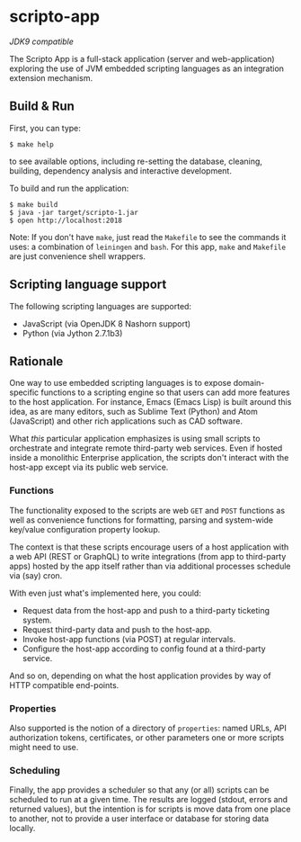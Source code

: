 # scripto-app

_JDK9 compatible_

The Scripto App is a full-stack application (server and
web-application) exploring the use of JVM embedded scripting languages
as an integration extension mechanism.

## Build & Run

First, you can type:

    $ make help

to see available options, including re-setting the database, cleaning,
building, dependency analysis and interactive development.

To build and run the application:

    $ make build
    $ java -jar target/scripto-1.jar
    $ open http://localhost:2018

Note: If you don't have `make`, just read the `Makefile` to see the
commands it uses: a combination of `leiningen` and `bash`. For this
app, `make` and `Makefile` are just convenience shell wrappers.

## Scripting language support

The following scripting languages are supported:

- JavaScript (via OpenJDK 8 Nashorn support)
- Python (via Jython 2.7.1b3)

## Rationale

One way to use embedded scripting languages is to expose
domain-specific functions to a scripting engine so that users can add
more features to the host application. For instance, Emacs (Emacs
Lisp) is built around this idea, as are many editors, such as Sublime
Text (Python) and Atom (JavaScript) and other rich applications such
as CAD software.

What _this_ particular application emphasizes is using small scripts
to orchestrate and integrate remote third-party web services. Even if
hosted inside a monolithic Enterprise application, the scripts don't
interact with the host-app except via its public web service.

### Functions

The functionality exposed to the scripts are web `GET` and `POST`
functions as well as convenience functions for formatting, parsing
and system-wide key/value configuration property lookup.

The context is that these scripts encourage users of a host
application with a web API (REST or GraphQL) to write integrations
(from app to third-party apps) hosted by the app itself rather than
via additional processes schedule via (say) cron.

With even just what's implemented here, you could:

- Request data from the host-app and push to a third-party ticketing system.
- Request third-party data and push to the host-app.
- Invoke host-app functions (via POST) at regular intervals.
- Configure the host-app according to config found at a third-party service.

And so on, depending on what the host application provides by way of
HTTP compatible end-points.

### Properties

Also supported is the notion of a directory of `properties`: named
URLs, API authorization tokens, certificates, or other parameters one
or more scripts might need to use.

### Scheduling

Finally, the app provides a scheduler so that any (or all) scripts can
be scheduled to run at a given time. The results are logged (stdout,
errors and returned values), but the intention is for scripts is move
data from one place to another, not to provide a user interface or
database for storing data locally.
